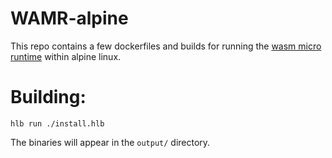 # WAMR-alpine

This repo contains a few dockerfiles and builds for running the
[wasm micro runtime](https://github.com/bytecodealliance/wasm-micro-runtime)
within alpine linux.

# Building:

`hlb run ./install.hlb`

The binaries will appear in the `output/` directory.
